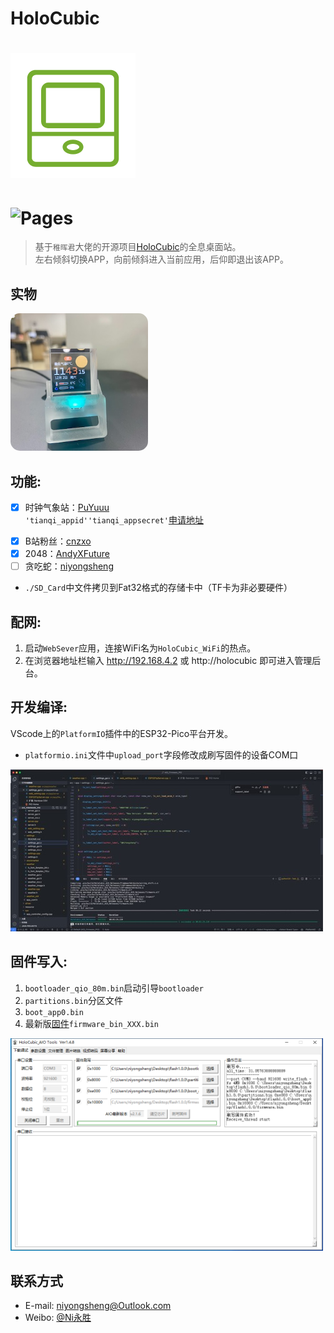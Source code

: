 # HoloCubic

![(logo)](./logo.png)
===
![Pages](https://img.shields.io/badge/Version-1.0.0-brightgreen.svg?style=flat-square)
===

> 基于`稚晖君`大佬的开源项目[HoloCubic](https://github.com/peng-zhihui/HoloCubic)的全息桌面站。<br>
左右倾斜切换APP，向前倾斜进入当前应用，后仰即退出该APP。

## 实物
<img src="./Images/product.jpg" style="height: 220px; border-radius:15px">

## 功能:
- [x] 时钟气象站：[PuYuuu](https://github.com/PuYuuu)<br>
`'tianqi_appid''tianqi_appsecret'`[申请地址](https://www.yiketianqi.com/user/login)
<!-- - [x] 纪念日、心跳：[WoodwindHu](https://github.com/WoodwindHu) -->
<!-- - [x] PC资源监控：[Jumping99](https://github.com/Jumping99) -->
<!-- - [x] 股票看板：[redwolf](https://github.com/redwolf) -->
- [x] B站粉丝：[cnzxo](https://github.com/cnzxo)
- [x] 2048：[AndyXFuture](https://github.com/AndyXFuture)
- [ ] 贪吃蛇：[niyongsheng](https://github.com/niyongsheng)

* `./SD_Card`中文件拷贝到Fat32格式的存储卡中（TF卡为非必要硬件）

## 配网:
1. 启动`WebSever`应用，连接WiFi名为`HoloCubic_WiFi`的热点。
2. 在浏览器地址栏输入 http://192.168.4.2 或 http://holocubic 即可进入管理后台。

## 开发编译:
VScode上的`PlatformIO`插件中的ESP32-Pico平台开发。
* `platformio.ini`文件中`upload_port`字段修改成刷写固件的设备COM口
<img src="./Images/vscode_pico.jpg" style="width: 500px;">

## 固件写入:
1. `bootloader_qio_80m.bin`启动引导`bootloader`
2. `partitions.bin`分区文件
3. `boot_app0.bin`
4. 最新版[固件](https://github.com/niyongsheng/HoloCubic/releases/)`firmware_bin_XXX.bin`

<img src="./Images/holocubic_tool.png" style="width: 500px;">

## 联系方式
* E-mail: niyongsheng@Outlook.com
* Weibo: [@Ni永胜](https://weibo.com/u/7317805089)
